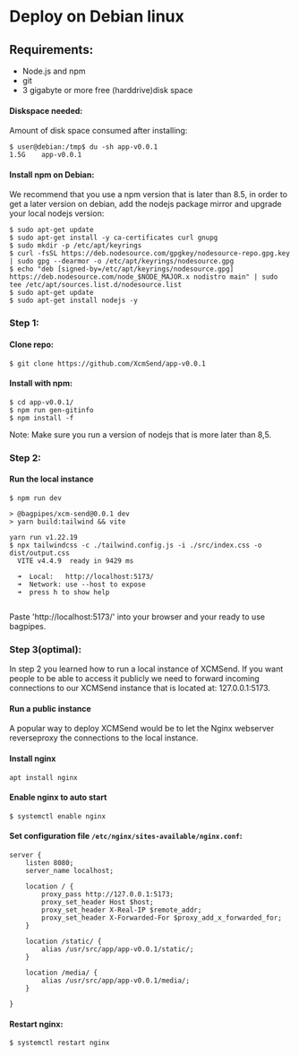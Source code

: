 # Deploy on Debian linux



## Requirements:  
 -  Node.js and npm   
 -  git   
 -  3 gigabyte or more free (harddrive)disk space   

#### Diskspace needed:  
Amount of disk space consumed after installing:  
```shell
$ user@debian:/tmp$ du -sh app-v0.0.1
1.5G    app-v0.0.1
```

#### Install npm on Debian:  
We recommend that you use a npm version that is later than 8.5, in order to get a later version on debian, add the nodejs package mirror and upgrade your local nodejs version:   
```shell
$ sudo apt-get update
$ sudo apt-get install -y ca-certificates curl gnupg
$ sudo mkdir -p /etc/apt/keyrings
$ curl -fsSL https://deb.nodesource.com/gpgkey/nodesource-repo.gpg.key | sudo gpg --dearmor -o /etc/apt/keyrings/nodesource.gpg
$ echo "deb [signed-by=/etc/apt/keyrings/nodesource.gpg] https://deb.nodesource.com/node_$NODE_MAJOR.x nodistro main" | sudo tee /etc/apt/sources.list.d/nodesource.list
$ sudo apt-get update  
$ sudo apt-get install nodejs -y  
```

### Step 1:

#### Clone repo: 
```shell
$ git clone https://github.com/XcmSend/app-v0.0.1
```

#### Install with npm:  

```shell
$ cd app-v0.0.1/ 
$ npm run gen-gitinfo  
$ npm install -f 
```  
Note: Make sure you run a version of nodejs that is more later than 8,5.


### Step 2:  

#### Run the local instance   
```shell  
$ npm run dev

> @bagpipes/xcm-send@0.0.1 dev
> yarn build:tailwind && vite

yarn run v1.22.19
$ npx tailwindcss -c ./tailwind.config.js -i ./src/index.css -o dist/output.css
  VITE v4.4.9  ready in 9429 ms

  ➜  Local:   http://localhost:5173/
  ➜  Network: use --host to expose
  ➜  press h to show help
 
```

Paste 'http://localhost:5173/' into your browser and your ready to use bagpipes.  


### Step 3(optimal):

In step 2 you learned how to run a local instance of XCMSend. If you want people to be able to access it publicly we need to forward incoming connections to our XCMSend instance that is located at: 127.0.0.1:5173.  


#### Run a public instance   
A popular way to deploy XCMSend would be to let the Nginx webserver reverseproxy the connections to the local instance.  


#### Install nginx    
```shell  
apt install nginx
```

#### Enable nginx to auto start   
```shell  
$ systemctl enable nginx
```

#### Set configuration file `/etc/nginx/sites-available/nginx.conf`:   


```nginx
server {
    listen 8080;
    server_name localhost;

    location / {
        proxy_pass http://127.0.0.1:5173;
        proxy_set_header Host $host;
        proxy_set_header X-Real-IP $remote_addr;
        proxy_set_header X-Forwarded-For $proxy_add_x_forwarded_for;
    }

    location /static/ {
        alias /usr/src/app/app-v0.0.1/static/;
    }

    location /media/ {
        alias /usr/src/app/app-v0.0.1/media/;
    }

}
```


#### Restart nginx: 
```shell
$ systemctl restart nginx
```

